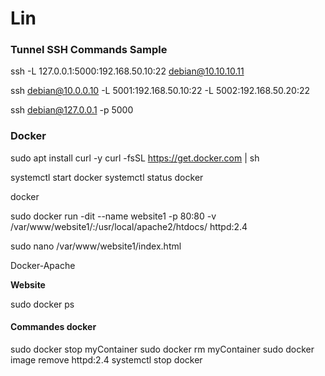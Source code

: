 # Lin



### Tunnel SSH Commands Sample
ssh -L 127.0.0.1:5000:192.168.50.10:22 debian@10.10.10.11  

ssh debian@10.0.0.10 -L 5001:192.168.50.10:22 -L 5002:192.168.50.20:22

ssh debian@127.0.0.1 -p 5000

### Docker
sudo apt install curl -y
curl -fsSL https://get.docker.com | sh

systemctl start docker
systemctl status docker

docker

sudo docker run -dit --name website1 -p 80:80 -v /var/www/website1/:/usr/local/apache2/htdocs/ httpd:2.4

sudo nano /var/www/website1/index.html

<p>Docker-Apache</p>

<b>Website </b>


sudo docker ps
#### Commandes docker

sudo docker stop myContainer
sudo docker rm myContainer
sudo docker image remove httpd:2.4
systemctl stop docker